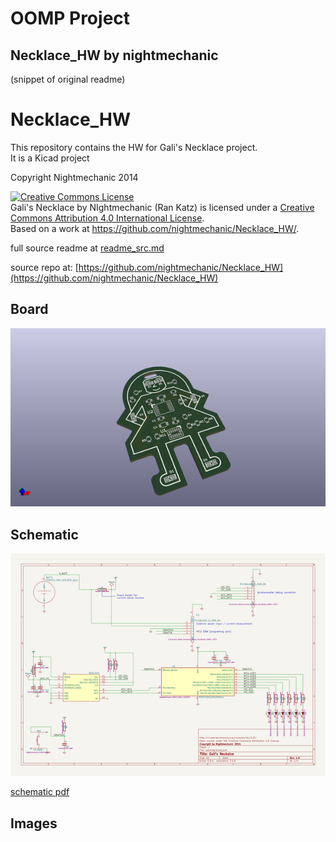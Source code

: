 # OOMP Project  
## Necklace_HW  by nightmechanic  
  
(snippet of original readme)  
  
Necklace_HW  
===========  
  
This repository contains the HW for Gali's Necklace project.  
It is a Kicad project  
  
Copyright Nightmechanic 2014  
  
<a rel="license" href="http://creativecommons.org/licenses/by/4.0/"><img alt="Creative Commons License" style="border-width:0" src="https://i.creativecommons.org/l/by/4.0/88x31.png" /></a><br /><span xmlns:dct="http://purl.org/dc/terms/" property="dct:title">Gali's Necklace</span> by <span xmlns:cc="http://creativecommons.org/ns-" property="cc:attributionName">NIghtmechanic (Ran Katz)</span> is licensed under a <a rel="license" href="http://creativecommons.org/licenses/by/4.0/">Creative Commons Attribution 4.0 International License</a>.<br />Based on a work at <a xmlns:dct="http://purl.org/dc/terms/" href="https://github.com/nightmechanic/Necklace_HW/" rel="dct:source">https://github.com/nightmechanic/Necklace_HW/</a>.  
  
  full source readme at [readme_src.md](readme_src.md)  
  
source repo at: [https://github.com/nightmechanic/Necklace_HW](https://github.com/nightmechanic/Necklace_HW)  
## Board  
  
[![working_3d.png](working_3d_600.png)](working_3d.png)  
## Schematic  
  
[![working_schematic.png](working_schematic_600.png)](working_schematic.png)  
  
[schematic pdf](working_schematic.pdf)  
## Images  
